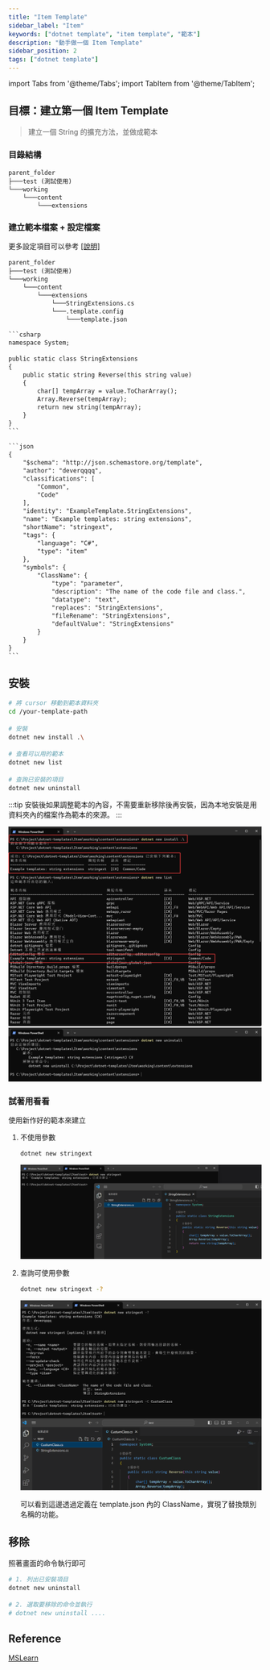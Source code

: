 ```yaml
---
title: "Item Template"
sidebar_label: "Item"
keywords: ["dotnet template", "item template", "範本"]
description: "動手做一個 Item Template"
sidebar_position: 2
tags: ["dotnet template"]
---
```


import Tabs from '@theme/Tabs';
import TabItem from '@theme/TabItem';

## 目標：建立第一個 Item Template

> 建立一個 String 的擴充方法，並做成範本

### 目錄結構

```
parent_folder
├───test (測試使用)
└───working
    └───content
        └───extensions
```

### 建立範本檔案 + 設定檔案

更多設定項目可以參考 [[說明]](09_conf.md)
```
parent_folder
├───test (測試使用)
└───working
    └───content
        └───extensions
            └───StringExtensions.cs
            └───.template.config
                └───template.json
```

<Tabs>
  <TabItem value="StringExtensions.cs" label="StringExtensions.cs" default>

    ```csharp
    namespace System;

    public static class StringExtensions
    {
        public static string Reverse(this string value)
        {
            char[] tempArray = value.ToCharArray();
            Array.Reverse(tempArray);
            return new string(tempArray);
        }
    }
    ```
  </TabItem>

  <TabItem value="template.json" label="template.json">

    ```json
    {
        "$schema": "http://json.schemastore.org/template",
        "author": "deverqqqq",
        "classifications": [
            "Common",
            "Code"
        ],
        "identity": "ExampleTemplate.StringExtensions",
        "name": "Example templates: string extensions",
        "shortName": "stringext",
        "tags": {
            "language": "C#",
            "type": "item"
        },
        "symbols": {
            "ClassName": {
                "type": "parameter",
                "description": "The name of the code file and class.",
                "datatype": "text",
                "replaces": "StringExtensions",
                "fileRename": "StringExtensions",
                "defaultValue": "StringExtensions"
            }
        }
    }
    ```
  </TabItem>
</Tabs>

## 安裝

```sh
# 將 cursor 移動到範本資料夾
cd /your-template-path

# 安裝
dotnet new install .\

# 查看可以用的範本
dotnet new list

# 查詢已安裝的項目
dotnet new uninstall
```

:::tip
安裝後如果調整範本的內容，不需要重新移除後再安裝，因為本地安裝是用資料夾內的檔案作為範本的來源。
:::

![](img/2024-02-11-23-08-01.png)
![](img/2024-02-11-23-11-17.png)

### 試著用看看

使用新作好的範本來建立

1. 不使用參數

    ```sh
    dotnet new stringext
    ```
    
    ![](img/2024-02-11-23-34-46.png)

2. 查詢可使用參數

    ```sh
    dotnet new stringext -?
    ```
    ![](img/2024-02-11-23-37-46.png)

    可以看到這邊透過定義在 template.json 內的 ClassName，實現了替換類別名稱的功能。

## 移除

照著畫面的命令執行即可

```sh
# 1. 列出已安裝項目
dotnet new uninstall

# 2. 選取要移除的命令並執行
# dotnet new uninstall ....
```

## Reference

[MSLearn](https://learn.microsoft.com/zh-tw/dotnet/core/tutorials/cli-templates-create-item-template)


